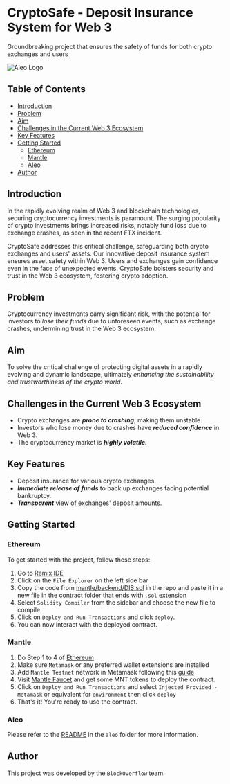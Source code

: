 # CryptoSafe - Deposit Insurance System for Web 3

Groundbreaking project that ensures the safety of funds for both crypto exchanges and users

![Aleo Logo](https://cdn.discordapp.com/attachments/853165903465545759/1162789543112618014/logo.png?ex=653d3726&is=652ac226&hm=9de52e69db97458383b30c495461e2bc1f332b4651ac9627dfda13f3e2a52208&)

## Table of Contents
- [Introduction](#introduction)
- [Problem](#problem)
- [Aim](#aim)
- [Challenges in the Current Web 3 Ecosystem](#challenges-in-the-current-web-3-ecosystem)
- [Key Features](#key-features)
- [Getting Started](#getting-started)
    - [Ethereum](#ethereum)
    - [Mantle](#mantle)
    - [Aleo](#aleo)
- [Author](#author)

## Introduction

In the rapidly evolving realm of Web 3 and blockchain technologies, securing cryptocurrency investments is paramount. The surging popularity of crypto investments brings increased risks, notably fund loss due to exchange crashes, as seen in the recent FTX incident.

CryptoSafe addresses this critical challenge, safeguarding both crypto exchanges and users' assets. Our innovative deposit insurance system ensures asset safety within Web 3. Users and exchanges gain confidence even in the face of unexpected events. CryptoSafe bolsters security and trust in the Web 3 ecosystem, fostering crypto adoption.

## Problem
Cryptocurrency investments carry significant risk, with the potential for investors to _lose their funds_ due to unforeseen events, such as exchange crashes, undermining trust in the Web 3 ecosystem.

## Aim
To solve the critical challenge of protecting digital assets in a rapidly evolving and dynamic landscape, ultimately _enhancing the sustainability and trustworthiness of the crypto world._

## Challenges in the Current Web 3 Ecosystem
- Crypto exchanges are ***prone to crashing***, making them unstable.
- Investors who lose money due to crashes have ***reduced confidence*** in Web 3.
- The cryptocurrency market is ***highly volatile.***

## Key Features
- Deposit insurance for various crypto exchanges.
- ***Immediate release of funds*** to back up exchanges facing potential bankruptcy.
- ***Transparent*** view of exchanges' deposit amounts.

## Getting Started

### Ethereum
To get started with the project, follow these steps:
1. Go to [Remix IDE](https://remix.ethereum.org/)
2. Click on the `File Explorer` on the left side bar
3. Copy the code from [mantle/backend/DIS.sol](https://raw.githubusercontent.com/0EFB6/ethkl2023-blockoverflow/main/mantle/backend/DIS.sol) in the repo and paste it in a new file in the contract folder that ends with `.sol` extension
4. Select `Solidity Compiler` from the sidebar and choose the new file to compile
5. Click on `Deploy and Run Transactions` and click `deploy`.
6. You can now interact with the deployed contract.

### Mantle
1. Do Step 1 to 4 of [Ethereum](#ethereum)
2. Make sure `Metamask` or any preferred wallet extensions are installed
3. Add `Mantle Testnet` network in Metamask following this [guide](https://www.mantle.xyz/blog/developers/zero-to-hero-getting-started-on-mantle-testnet)
4. Visit [Mantle Faucet](https://www.incepthink.com/mantle/faucet) and get some MNT tokens to deploy the contract.
5. Click on `Deploy and Run Transactions` and select `Injected Provided - Metamask` or equivalent for `environment` then click `deploy`
6. That's it! You're ready to use the contract.

### Aleo
Please refer to the [README](https://raw.githubusercontent.com/0EFB6/ethkl2023-blockoverflow/main/aleo/README.md) in the `aleo` folder for more information.

## Author

This project was developed by the `BlockOverflow` team.